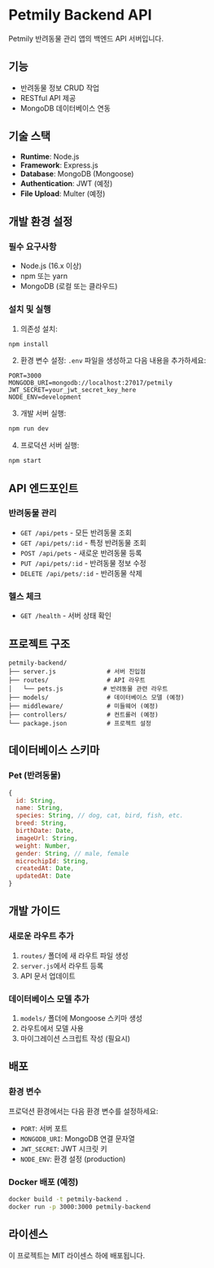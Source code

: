 # Petmily Backend API

Petmily 반려동물 관리 앱의 백엔드 API 서버입니다.

## 기능

- 반려동물 정보 CRUD 작업
- RESTful API 제공
- MongoDB 데이터베이스 연동

## 기술 스택

- **Runtime**: Node.js
- **Framework**: Express.js
- **Database**: MongoDB (Mongoose)
- **Authentication**: JWT (예정)
- **File Upload**: Multer (예정)

## 개발 환경 설정

### 필수 요구사항

- Node.js (16.x 이상)
- npm 또는 yarn
- MongoDB (로컬 또는 클라우드)

### 설치 및 실행

1. 의존성 설치:
```bash
npm install
```

2. 환경 변수 설정:
`.env` 파일을 생성하고 다음 내용을 추가하세요:
```
PORT=3000
MONGODB_URI=mongodb://localhost:27017/petmily
JWT_SECRET=your_jwt_secret_key_here
NODE_ENV=development
```

3. 개발 서버 실행:
```bash
npm run dev
```

4. 프로덕션 서버 실행:
```bash
npm start
```

## API 엔드포인트

### 반려동물 관리

- `GET /api/pets` - 모든 반려동물 조회
- `GET /api/pets/:id` - 특정 반려동물 조회
- `POST /api/pets` - 새로운 반려동물 등록
- `PUT /api/pets/:id` - 반려동물 정보 수정
- `DELETE /api/pets/:id` - 반려동물 삭제

### 헬스 체크

- `GET /health` - 서버 상태 확인

## 프로젝트 구조

```
petmily-backend/
├── server.js              # 서버 진입점
├── routes/                # API 라우트
│   └── pets.js           # 반려동물 관련 라우트
├── models/                # 데이터베이스 모델 (예정)
├── middleware/            # 미들웨어 (예정)
├── controllers/           # 컨트롤러 (예정)
└── package.json           # 프로젝트 설정
```

## 데이터베이스 스키마

### Pet (반려동물)

```javascript
{
  id: String,
  name: String,
  species: String, // dog, cat, bird, fish, etc.
  breed: String,
  birthDate: Date,
  imageUrl: String,
  weight: Number,
  gender: String, // male, female
  microchipId: String,
  createdAt: Date,
  updatedAt: Date
}
```

## 개발 가이드

### 새로운 라우트 추가

1. `routes/` 폴더에 새 라우트 파일 생성
2. `server.js`에서 라우트 등록
3. API 문서 업데이트

### 데이터베이스 모델 추가

1. `models/` 폴더에 Mongoose 스키마 생성
2. 라우트에서 모델 사용
3. 마이그레이션 스크립트 작성 (필요시)

## 배포

### 환경 변수

프로덕션 환경에서는 다음 환경 변수를 설정하세요:

- `PORT`: 서버 포트
- `MONGODB_URI`: MongoDB 연결 문자열
- `JWT_SECRET`: JWT 시크릿 키
- `NODE_ENV`: 환경 설정 (production)

### Docker 배포 (예정)

```bash
docker build -t petmily-backend .
docker run -p 3000:3000 petmily-backend
```

## 라이센스

이 프로젝트는 MIT 라이센스 하에 배포됩니다. 